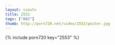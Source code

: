 ```yaml
--- 
layout: sieutv
title: 2553
tags: ["002"]
thumb: http://porn720.net/video/2553/poster.jpg
---
```

{% include porn720 key="2553" %} 

